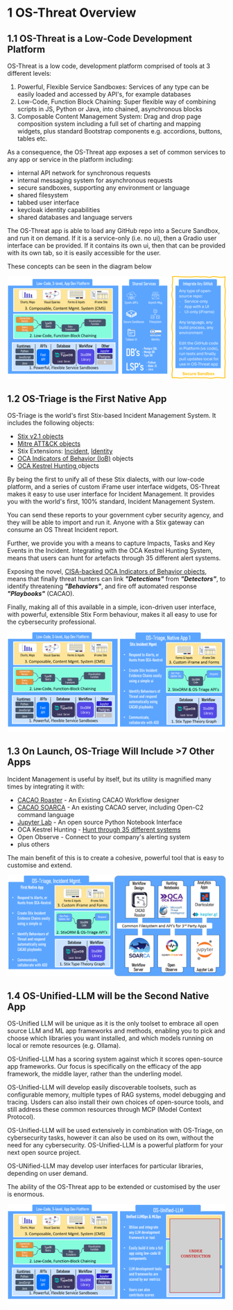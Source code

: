 # 1 OS-Threat Overview

## 1.1 OS-Threat is a Low-Code Development Platform

OS-Threat is a low code, development platform comprised of tools at 3 different levels:
1. Powerful, Flexible Service Sandboxes: Services of any type can be easily loaded and accessed by API's, for example databases
2. Low-Code, Function Block Chaining: Super flexible way of combining scripts in JS, Python or Java, into chained, asynchronous blocks
3. Composable Content Management System: Drag and drop page composition system including a full set of charting and mapping widgets, plus standard Bootstrap components e.g. accordions, buttons, tables etc.

As a consequence, the OS-Threat app exposes a set of common services to any app or service in the platform including:
- internal API network for synchronous requests
- internal messaging system for asynchronous requests
- secure sandboxes, supporting any environment or language
- shared filesystem
- tabbed user interface
- keycloak identity capabilities
- shared databases and language servers

The OS-Threat app is able to load any GitHub repo into a Secure Sandbox, and run it on demand. If it is a service-only (i.e. no ui), then a Gradio user interface can be provided. If it contains its own ui, then that can be provided with its own tab, so it is easily accessible for the user.

These concepts can be seen in the diagram below

![OS-Threat: The low-code, development platform](./img/1-low-code-app.png)

## 1.2 OS-Triage is the First Native App

OS-Triage is the world's first Stix-based Incident Management System. It includes the following objects:
- [Stix v2.1 objects](https://oasis-open.github.io/cti-documentation/stix/intro)
- [Mitre ATT&CK objects](https://attack.mitre.org/)
- Stix Extensions: [Incident](https://github.com/os-threat/cti-stix-common-objects/blob/main/extension-definition-specifications/incident-core/Incident%20Extension%20Suite.adoc), [Identity](https://github.com/os-threat/cti-stix-common-objects/blob/main/extension-definition-specifications/identity-contact-information/Identity%20Contact%20Information.docx)
- [ OCA Indicators of Behavior (IoB)](https://opencybersecurityalliance.org/introducing-the-indicators-of-behavior-iob-sub-project/) objects
- [OCA Kestrel Hunting ](https://opencybersecurityalliance.org/kestrel-data-retrieval-explained/)objects

By being the first to unify all of these Stix dialects, with our low-code platform, and a series of custom iFrame user interface widgets, OS-Threat makes it easy to use user interface for Incident Management. It provides you with the world's first, 100% standard, Incident Management System. 

You can send these reports to your government cyber security agency, and they will be able to import and run it. Anyone with a Stix gateway can consume an OS Threat Incident report.

Further, we provide you with a means to capture Impacts, Tasks and Key Events in the Incident. Integrating with the OCA Kestrel Hunting System, means that users can hunt for artefacts through 35 different alert systems.

Exposing the novel, [CISA-backed OCA Indicators of Behavior objects](https://opencybersecurityalliance.org/iob/), means that finally threat hunters can link ***"Detections"*** from ***"Detectors"***, to identify threatening ***"Behaviors"***, and fire off automated response ***"Playbooks"*** (CACAO).

Finally, making all of this available in a simple, icon-driven user interface, with powerful, extensible Stix Form behaviour, makes it all easy to use for the cybersecurity professional.


![OS-Triage is the First Native App](./img/2-os-triage.png)

## 1.3 On Launch, OS-Triage Will Include >7 Other Apps

Incident Management is useful by itself, but its utility is magnified many times by integrating it with:

- [CACAO Roaster](https://opencybersecurityalliance.org/cacao-roaster/) - An Existing CACAO Workflow designer
- [CACAO SOARCA](https://github.com/COSSAS/SOARCA) - An existing CACAO server, including Open-C2 command language
- [Jupyter Lab](https://jupyter.org/install) - An open source Python Notebook Interface
- OCA Kestrel Hunting - [Hunt through 35 different systems](https://stix-shifter.readthedocs.io/en/latest/CONNECTORS.html)
- Open Observe - Connect to your company's alerting system
- plus others

The main benefit of this is to create a cohesive, powerful tool that is easy to customise and extend.

![On Launch, OS-Triage Will Include >7 Other Apps](./img/3-7apps-on-launch.png)


## 1.4 OS-Unified-LLM will be the Second Native App

OS-Unified LLM will be unique as it is the only toolset to embrace all open source LLM and ML app frameworks and methods, enabling you to pick and choose which libraries you want installed, and which models running on local or remote resources (e.g. Ollama). 

OS-Unified-LLM has a scoring system against which it scores open-source app frameworks. Our focus is specifically on the efficacy of the app framework, the middle layer, rather than the underling model.

OS-Unified-LLM will develop easily discoverable toolsets, such as configurable memory, multiple types of RAG systems, model debugging and tracing. Usders can also install their own choices of open-source tools, and still address these common resources through MCP (Model Context Protocol).

OS-Unified-LLM will be used extensively in combination with OS-Triage, on cybersecurity tasks, however it can also be used on its own, without the need for any cybersecurity. OS-Unified-LLM is a powerful platform for your next open source project.

OS-UNified-LLM may develop user interfaces for particular libraries, depending on user demand. 

The ability of the OS-Threat app to be extended or customised by the user is enormous.


![OS-Unified-LLM will be the Second Native App](./img/4-unified-llm-is-2nd-app.png)